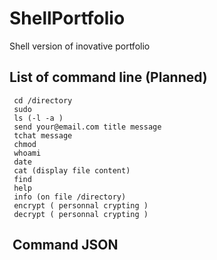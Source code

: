 # ShellPortfolio
Shell version of inovative portfolio


## List of command line (Planned)

     cd /directory 
     sudo
     ls (-l -a )
     send your@email.com title message
     tchat message
     chmod
     whoami
     date
     cat (display file content)
     find
     help
     info (on file /directory)
     encrypt ( personnal crypting )
     decrypt ( personnal crypting )
     
     
##  Command JSON
